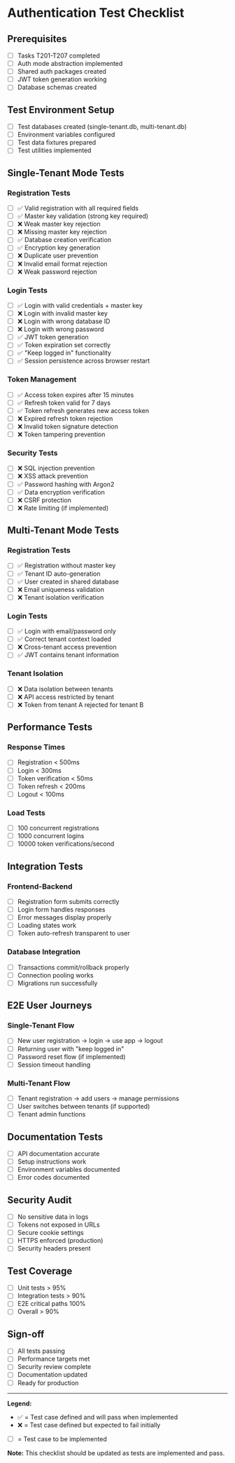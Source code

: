 # Authentication Test Checklist

## Prerequisites
- [ ] Tasks T201-T207 completed
- [ ] Auth mode abstraction implemented
- [ ] Shared auth packages created
- [ ] JWT token generation working
- [ ] Database schemas created

## Test Environment Setup
- [ ] Test databases created (single-tenant.db, multi-tenant.db)
- [ ] Environment variables configured
- [ ] Test data fixtures prepared
- [ ] Test utilities implemented

## Single-Tenant Mode Tests

### Registration Tests
- [ ] ✅ Valid registration with all required fields
- [ ] ✅ Master key validation (strong key required)
- [ ] ❌ Weak master key rejection
- [ ] ❌ Missing master key rejection
- [ ] ✅ Database creation verification
- [ ] ✅ Encryption key generation
- [ ] ❌ Duplicate user prevention
- [ ] ❌ Invalid email format rejection
- [ ] ❌ Weak password rejection

### Login Tests
- [ ] ✅ Login with valid credentials + master key
- [ ] ❌ Login with invalid master key
- [ ] ❌ Login with wrong database ID
- [ ] ❌ Login with wrong password
- [ ] ✅ JWT token generation
- [ ] ✅ Token expiration set correctly
- [ ] ✅ "Keep logged in" functionality
- [ ] ✅ Session persistence across browser restart

### Token Management
- [ ] ✅ Access token expires after 15 minutes
- [ ] ✅ Refresh token valid for 7 days
- [ ] ✅ Token refresh generates new access token
- [ ] ❌ Expired refresh token rejection
- [ ] ❌ Invalid token signature detection
- [ ] ❌ Token tampering prevention

### Security Tests
- [ ] ❌ SQL injection prevention
- [ ] ❌ XSS attack prevention
- [ ] ✅ Password hashing with Argon2
- [ ] ✅ Data encryption verification
- [ ] ❌ CSRF protection
- [ ] ❌ Rate limiting (if implemented)

## Multi-Tenant Mode Tests

### Registration Tests
- [ ] ✅ Registration without master key
- [ ] ✅ Tenant ID auto-generation
- [ ] ✅ User created in shared database
- [ ] ❌ Email uniqueness validation
- [ ] ❌ Tenant isolation verification

### Login Tests
- [ ] ✅ Login with email/password only
- [ ] ✅ Correct tenant context loaded
- [ ] ❌ Cross-tenant access prevention
- [ ] ✅ JWT contains tenant information

### Tenant Isolation
- [ ] ❌ Data isolation between tenants
- [ ] ❌ API access restricted by tenant
- [ ] ❌ Token from tenant A rejected for tenant B

## Performance Tests

### Response Times
- [ ] Registration < 500ms
- [ ] Login < 300ms
- [ ] Token verification < 50ms
- [ ] Token refresh < 200ms
- [ ] Logout < 100ms

### Load Tests
- [ ] 100 concurrent registrations
- [ ] 1000 concurrent logins
- [ ] 10000 token verifications/second

## Integration Tests

### Frontend-Backend
- [ ] Registration form submits correctly
- [ ] Login form handles responses
- [ ] Error messages display properly
- [ ] Loading states work
- [ ] Token auto-refresh transparent to user

### Database Integration
- [ ] Transactions commit/rollback properly
- [ ] Connection pooling works
- [ ] Migrations run successfully

## E2E User Journeys

### Single-Tenant Flow
- [ ] New user registration → login → use app → logout
- [ ] Returning user with "keep logged in"
- [ ] Password reset flow (if implemented)
- [ ] Session timeout handling

### Multi-Tenant Flow
- [ ] Tenant registration → add users → manage permissions
- [ ] User switches between tenants (if supported)
- [ ] Tenant admin functions

## Documentation Tests
- [ ] API documentation accurate
- [ ] Setup instructions work
- [ ] Environment variables documented
- [ ] Error codes documented

## Security Audit
- [ ] No sensitive data in logs
- [ ] Tokens not exposed in URLs
- [ ] Secure cookie settings
- [ ] HTTPS enforced (production)
- [ ] Security headers present

## Test Coverage
- [ ] Unit tests > 95%
- [ ] Integration tests > 90%
- [ ] E2E critical paths 100%
- [ ] Overall > 90%

## Sign-off
- [ ] All tests passing
- [ ] Performance targets met
- [ ] Security review complete
- [ ] Documentation updated
- [ ] Ready for production

---

**Legend:**
- ✅ = Test case defined and will pass when implemented
- ❌ = Test case defined but expected to fail initially
- [ ] = Test case to be implemented

**Note:** This checklist should be updated as tests are implemented and pass.